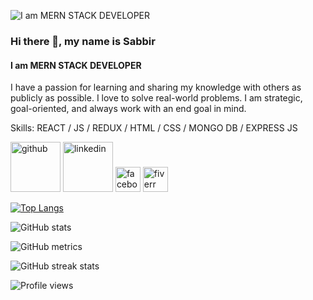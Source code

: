 ![I am MERN STACK DEVELOPER](https://i.ibb.co/CnNTV2Z/developer-banner.jpg)
### Hi there 👋, my name is Sabbir
#### I am MERN STACK DEVELOPER

I have a passion for learning and sharing my knowledge with others as publicly as possible. I love to solve real-world problems. I am strategic, goal-oriented, and always work with an end goal in mind.

Skills: REACT / JS / REDUX / HTML / CSS / MONGO DB / EXPRESS JS 



[<img src='https://i.ibb.co/BtbDHY1/facebook.png' alt='github' height='80'>](https://github.com/neamulsabbir)  [<img src='https://i.ibb.co/WPQ3DyF/linkedin.png' alt='linkedin' height='80'>](https://www.linkedin.com/in/sabbir-hossain-430420198//)  [<img src='https://cdn.jsdelivr.net/npm/simple-icons@3.0.1/icons/facebook.svg' alt='facebook' height='40'>](https://www.facebook.com/neamul.sabbir)  [<img src='https://cdn.jsdelivr.net/npm/simple-icons@3.0.1/icons/fiverr.svg' alt='fiverr' height='40'>](https://www.fiverr.com/sabbir520)  

[![Top Langs](https://github-readme-stats.vercel.app/api/top-langs/?username=neamulsabbir)](https://github.com/anuraghazra/github-readme-stats)

![GitHub stats](https://github-readme-stats.vercel.app/api?username=neamulsabbir&show_icons=true)  

![GitHub metrics](https://metrics.lecoq.io/neamulsabbir)  

![GitHub streak stats](https://streak-stats.demolab.com/?user=neamulsabbir)  

![Profile views](https://gpvc.arturio.dev/neamulsabbir)  
